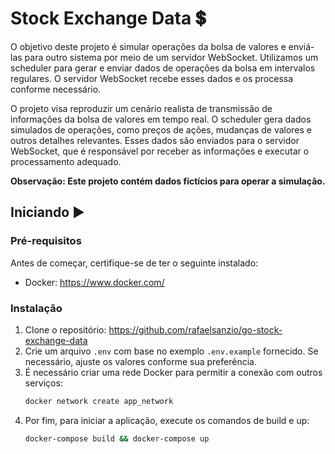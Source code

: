 # Stock Exchange Data 💲

O objetivo deste projeto é simular operações da bolsa de valores e enviá-las para outro sistema por meio de um servidor WebSocket. Utilizamos um scheduler para gerar e enviar dados de operações da bolsa em intervalos regulares. O servidor WebSocket recebe esses dados e os processa conforme necessário.

O projeto visa reproduzir um cenário realista de transmissão de informações da bolsa de valores em tempo real. O scheduler gera dados simulados de operações, como preços de ações, mudanças de valores e outros detalhes relevantes. Esses dados são enviados para o servidor WebSocket, que é responsável por receber as informações e executar o processamento adequado.

**Observação: Este projeto contém dados fictícios para operar a simulação.**

## Iniciando ▶️

### Pré-requisitos

Antes de começar, certifique-se de ter o seguinte instalado:

- Docker: https://www.docker.com/

### Instalação

1. Clone o repositório: https://github.com/rafaelsanzio/go-stock-exchange-data
2. Crie um arquivo `.env` com base no exemplo `.env.example` fornecido. Se necessário, ajuste os valores conforme sua preferência.
3. É necessário criar uma rede Docker para permitir a conexão com outros serviços:
   ```sh
   docker network create app_network
   ```
4. Por fim, para iniciar a aplicação, execute os comandos de build e up:
   ```sh
   docker-compose build && docker-compose up
   ```
